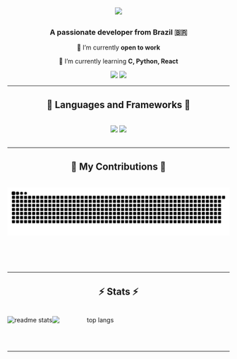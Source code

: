 
<h1 align="center">
    <img src="https://readme-typing-svg.herokuapp.com/?font=JetBrainsMono&size=35&center=true&vCenter=true&width=500&height=70&duration=4000&lines=Hi+There!+👋;+I'm+Danniel+Lima!;" />
</h1>

<h3 align="center">A passionate developer from Brazil 🇧🇷</h3>

<div align="center">
 
 🔭 I’m currently **open to work**
 
 🌱 I’m currently learning **C, Python, React**

 </div>

<div align="center">
  <a href = "mailto:karlosdanniellima@gmail.com"><img src="https://img.shields.io/badge/Gmail-333333?style=for-the-badge&logo=gmail&logoColor=red"></a>
  <a href="https://br.linkedin.com/in/danniel-lima-771635236" target="_blank"><img src="https://img.shields.io/badge/LinkedIn-0077B5?style=for-the-badge&logo=linkedin&logoColor=white" target="_blank"></a>
</div>

 <hr/>

 <h2 align="center">🧰 Languages and Frameworks 🧰</h2>
<br/>
<div align="center">
    <img src="https://skillicons.dev/icons?i=c,python,js,html,css,react,tailwind,bootstrap,nextjs,typescript" />
    <img src="https://skillicons.dev/icons?i=nodejs,go,git" /><br>
</div>
 
<br/>
<hr/>

<div align="center">
  <h2>🐍 My Contributions 🐍</h2>
  <br>
  <img alt="snake eating my contributions" src="https://raw.githubusercontent.com/DannielLima/DannielLima/output/github-contribution-grid-snake.svg" />
  
  <br/><br/><br/>
</div>


<hr/>

<h2 align="center">⚡ Stats ⚡</h2>
<br>

<div align="center" dir="auto" style="display: flex; flex-direction: row;">
<img style="max-width: 100%;" src="https://github-readme-stats.vercel.app/api?username=DannielLima&count_private=true&show_icons=true&theme=radical" alt="readme stats" />
<img style="height: auto; width: 40%;" class="img" src="https://github-readme-stats.vercel.app/api/top-langs/?username=DannielLima&hide=HTML&langs_count=8&layout=compact&theme=radical&border_radius=10" alt="top langs" />
</div>

<br/><br/>

<hr/>

<br/>

